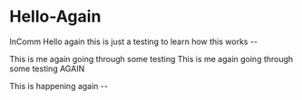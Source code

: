 # Hello-Again
InComm 
Hello again this is just a testing to learn how this works -- 

This is me again going through some testing 
This is me again going through some testing AGAIN


This is happening again -- 
